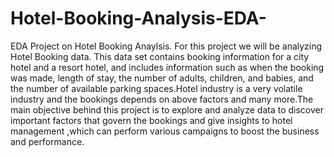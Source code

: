# Hotel-Booking-Analysis-EDA-
EDA Project on Hotel Booking Anaylsis.
For this project we will be analyzing Hotel Booking data. This data set contains booking information for a city hotel and a resort hotel, and includes information such as when the booking was made, length of stay, the number of adults, children, and babies, and the number of available parking spaces.Hotel industry is a very volatile industry and the bookings depends on above factors and many more.The main objective behind this project is to explore and analyze data to discover important factors that govern the bookings and give insights to hotel management ,which can perform various campaigns to boost the business and performance.
